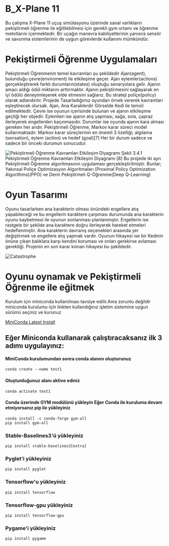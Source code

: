 # B_X-Plane 11
Bu çalışma X-Plane 11 uçuş simülasyonu üzerinde sanal varlıkların pekiştirmeli öğrenme ile eğitilebilmesi için
gerekli gym ortamı ve öğrenme metotlarını içermektedir. Bir uçağın manevra kabiliyetlerinin yanısıra 
sensör ve savunma sistemlerinin de uygun görevlerde kullanımı mümkündür.

# Pekiştirmeli Öğrenme Uygulamaları
Pekiştirmeli Öğrenmenin temel kavramları şu şekildedir Ajan(agent), bulunduğu
çevre(enviroment) ile etkileşime geçer. Ajan eylemler(actions) gerçekleştirerek farklı
durumların(states) oluştuğu senaryolara gelir. Ajanın amacı aldığı ödül miktarını
arttırmaktır. Ajanın pekiştirmesini sağlayarak en iyi ödülü deneyimleyerek elde
etmesini sağlarız. Bu strateji poliçe(policy) olarak adlandırılır. Projede Tasarladığımız
oyundan örnek vererek kavramları eşleştirecek olursak. Ajan, Ana Karakterdir
Görselde Kedi ile temsil edilmektedir. Çevre ise oyunun içerisinde bulunan ve ajanın
etkileşime geçtiği her objedir. Eylemleri ise ajanın atış yapması, sağa, sola, çapraz
ilerleyerek engellerden kaçınmasıdır. Durumlar ise oyunda ajanın kara alması gereken
her andır.
Pekiştirmeli Öğrenme, Markov karar süreci model kullanmaktadır. Markov karar
süreçlerinin en önemli 3 özelliği; algılama (sensation), eylem (action) ve hedef (goal)[7]
Her bir durum sadece ve sadece bir önceki durumun sonucudur.


![Pekiştirmeli Öğrenme Kavramları Etkileşim Diyagramı](/readmeimg/S3-4-1.png)
Şekil 3.4.1 Pekiştirmeli Öğrenme Kavramları Etkileşim Diyagramı [8]
Bu projede iki ayrı Pekiştirmeli Öğrenme algoritmasının uygulaması gerçekleştirilmiştir.
Bunlar; Yakınsal Poliçe Optimizasyon Algoritmaları (Proximal Policy Optimization
Algorithms)(PPO) ve Derin Pekiştirmeli Q-Öğrenme(Deep Q-Learning)

# Oyun Tasarımı
Oyunu tasarlarken ana karakterin olması önündeki engellere atış yapabileceği ve bu
engellerin karaktere çarpması durumunda ana karakterin oyunu kaybetmesi ile oyunun
sonlanması planlanmıştır. Engellerin ise rastgele bir şekilde ana karaktere doğru
ilerleyerek hareket etmeleri hedeflenmiştir. Ana karakterin davranış seçenekleri
arasında yer değiştirmek ve engellere atış yapmak vardır.
Oyunun hikayesi ise bir Kedinin önüne çıkan balıklara karşı kendini koruması ve onları
gerekirse avlaması gerektiği. Projenin en son karar kılınan hikayesi bu şekildedir.

![Catastrophe](/readmeimg/S1-1-1.png "screenshot of the game")

# Oyunu oynamak ve Pekiştirmeli Öğrenme ile eğitmek 

Kurulum için miniconda kullanılması tavsiye edilir.Ama zorunlu değildir 
miniconda kurulumu için linkten kullandığınız işletim sistemine uygun sürümü seçiniz ve kurunuz 

[MiniConda Latest Install](https://docs.conda.io/en/latest/miniconda.html)

## Eğer Miniconda kullanarak çalıştıracaksanız ilk 3 adımı uygulayınız: 

#### MiniConda kurulumundan sonra conda alanını oluşturunuz
```
conda create --name test1 
```

#### Oluşturduğunuz alanı aktive ediniz 
```
conda activate test1
```

#### Conda üzerinde GYM modülünü yükleyin Eğer Conda ile kuruluma devam etmiyorsanız pip ile yükleyiniz 
```
conda install -c conda-forge gym-all
pip install gym-all
```


### Stable-Baselines3'ü yükleyiniz 
```
pip install stable-baselines3[extra] 
```

### Pyglet'i yükleyiniz 
```
pip install pyglet 
```

### Tensorflow'u yükleyiniz 
```
pip install tensorflow
```

### Tensorflow-gpu yükleyiniz
```
pip install tensorflow-gpu
```

### Pygame'i yükleyiniz
```
pip install pygame 
``` 
